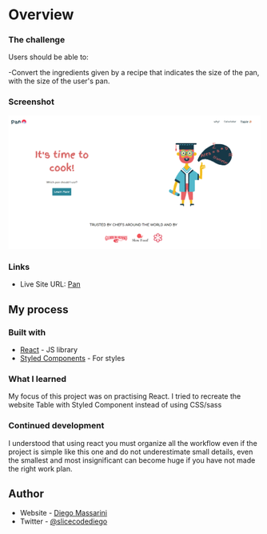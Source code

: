 

# Overview

### The challenge

Users should be able to: 

-Convert the ingredients given by a recipe that indicates the size of the pan, with the size of the user's pan.

### Screenshot

![](src/img/screen.png)

### Links

- Live Site URL: [Pan](https://pan-wich-pan.netlify.app/)

## My process

### Built with

- [React](https://reactjs.org/) - JS library
- [Styled Components](https://styled-components.com/) - For styles


### What I learned
My focus of this project was on practising React.
I tried to recreate the website Table with Styled Component instead of using CSS/sass


### Continued development

I understood that using react you must organize all the workflow even if the project is simple like this one and do not underestimate small details, even the smallest and most insignificant can become huge if you have not made the right work plan.



## Author

- Website - [Diego Massarini](https://diego-slicecode.dev/)
- Twitter - [@slicecodediego](https://twitter.com/slicecodediego)


